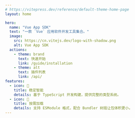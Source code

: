 ```yaml
---
# https://vitepress.dev/reference/default-theme-home-page
layout: home

hero:
  name: "Vue App SDK"
  text: "一款 `Vue` 应用软件开发工具集合。"
  image:
    src: https://cn.vitejs.dev/logo-with-shadow.png
    alt: Vue App SDK
  actions:
    - theme: brand
      text: 快速开始
      link: /guide/installation
    - theme: alt
      text: 插件列表
      link: /api/
features:
  - icon: 🎯
    title: 稳定智能
    details: 基于 TypeScript 开发构建，提供完整的类型系统。
  - icon: 🧩
    title: 按需加载
    details: 支持 ESModule 格式，配合 Bundler 树摇让包体积更小。
---
```


